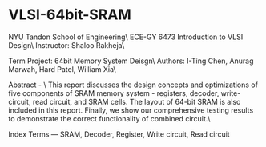 # VLSI-64bit-SRAM
NYU Tandon School of Engineering\\
ECE-GY 6473 Introduction to VLSI Design\\
Instructor: Shaloo Rakheja\\

Term Project: 64bit Memory System Deisgn\\
Authors: I-Ting Chen, Anurag Marwah, Hard Patel, William Xia\\

Abstract - \\
This report discusses the design concepts and optimizations of five components of SRAM memory system - registers, decoder, write-circuit, read circuit, and SRAM cells. 
The layout of 64-bit SRAM is also included in this report. 
Finally, we show our comprehensive testing results to demonstrate the correct functionality of combined circuit.\\

Index Terms — SRAM, Decoder, Register, Write circuit, Read circuit
